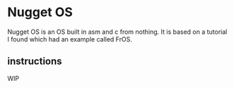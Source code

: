 # Nugget OS

Nugget OS is an OS built in asm and c from nothing. It is based on a tutorial I found which had an example called FrOS.

## instructions
WIP
